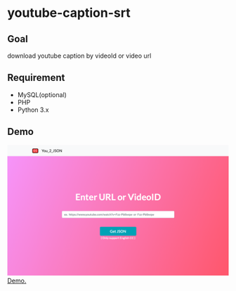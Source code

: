 # youtube-caption-srt

## Goal
download youtube caption by videoId or video url

## Requirement
- MySQL(optional)
- PHP
- Python 3.x

## Demo
![alt text](/you2json.png "website screenshot")
[Demo.](http://www.you2json.nctu.me)
